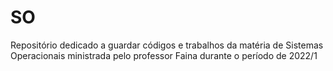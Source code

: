 # SO
Repositório dedicado a guardar códigos e trabalhos da matéria de Sistemas Operacionais ministrada pelo professor Faina durante o período de 2022/1
